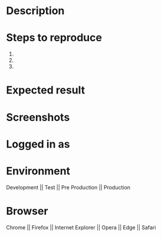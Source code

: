 # Description

# Steps to reproduce
1.
2.
3.

# Expected result

# Screenshots

# Logged in as

# Environment
Development || Test || Pre Production || Production

# Browser
Chrome || Firefox || Internet Explorer || Opera || Edge || Safari